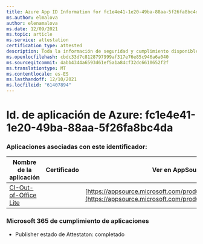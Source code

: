 ```yaml
---
title: Azure App ID Information for fc1e4e41-1e20-49ba-88aa-5f26fa8bc4da
ms.author: elmalova
author: elenamalova
ms.date: 12/09/2021
ms.topic: article
ms.service: attestation
certification_type: attested
description: Toda la información de seguridad y cumplimiento disponible para fc1e4e41-1e20-49ba-88aa-5f26fa8bc4da.
ms.openlocfilehash: cbdc33d7c8128797999af317e76e85c946a6a040
ms.sourcegitcommit: 4abb4344a6593d61ef5a1a84cf32dc6610652f2f
ms.translationtype: MT
ms.contentlocale: es-ES
ms.lasthandoff: 12/10/2021
ms.locfileid: "61407894"
---
```

# <a name="azure-app-id-fc1e4e41-1e20-49ba-88aa-5f26fa8bc4da"></a>Id. de aplicación de Azure: fc1e4e41-1e20-49ba-88aa-5f26fa8bc4da


### <a name="apps-associated-with-this-id"></a>Aplicaciones asociadas con este identificador:
| **Nombre de la aplicación** | **Certificado** | **Ver en AppSource** |
|--------------|---------------|-----------------------|
| [CI-Out-of-Office Lite](https://docs.microsoft.com/microsoft-365-app-certification/forward/WA200002748) |  | [https://appsource.microsoft.com/product/office/WA200002748](https://appsource.microsoft.com/product/office/WA200002748) |

### <a name="microsoft-365-app-compliance-status"></a>Microsoft 365 de cumplimiento de aplicaciones
- Publisher estado de Attestaton: completado
